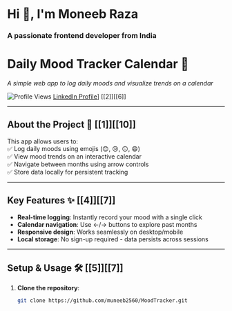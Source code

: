 Hi 👋, I'm Moneeb Raza
======================

### A passionate frontend developer from India

# Daily Mood Tracker Calendar 🌟  
*A simple web app to log daily moods and visualize trends on a calendar*  

![Profile Views](https://komarev.com/ghpvc/?username=muneeb2560&label=Profile%20views&color=0e75b6&style=flat "Profile Views")
[LinkedIn Profile](https://www.linkedin.com/in/moneebraza/)] [[2]][[6]]

---

## About the Project 🚀 [[1]][[10]]  
This app allows users to:  
✅ Log daily moods using emojis (😊, 😢, 😐, 😄)  
✅ View mood trends on an interactive calendar  
✅ Navigate between months using arrow controls  
✅ Store data locally for persistent tracking  

---

## Key Features ✨ [[4]][[7]]  
- **Real-time logging**: Instantly record your mood with a single click  
- **Calendar navigation**: Use ←/→ buttons to explore past months  
- **Responsive design**: Works seamlessly on desktop/mobile  
- **Local storage**: No sign-up required - data persists across sessions  

---

## Setup & Usage 🛠️ [[5]][[7]]  
1. **Clone the repository**:  
   ```bash  
   git clone https://github.com/muneeb2560/MoodTracker.git  
